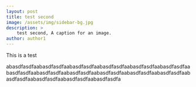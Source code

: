 ```yaml
---
layout: post
title: test second
image: /assets/img/sidebar-bg.jpg
description: >
  	test second, A caption for an image.
author: author1
---
```



This is a test


abasdfasdfaabasdfasdfaabasdfasdfaabasdfasdfaabasdfasdfaabasdfasdfaabasdfasdfaabasdfasdfaabasdfasdfaabasdfasdfaabasdfasdfaabasdfasdfaabasdfasdfaabasdfasdfaabasdfasdfaabasdfasdfa





